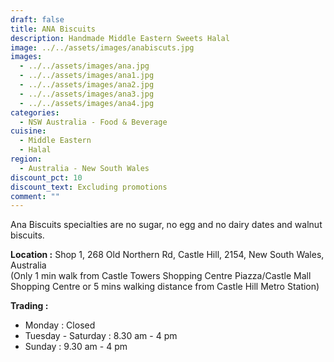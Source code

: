 ```yaml
---
draft: false
title: ANA Biscuits
description: Handmade Middle Eastern Sweets Halal
image: ../../assets/images/anabiscuts.jpg
images:
  - ../../assets/images/ana.jpg
  - ../../assets/images/ana1.jpg
  - ../../assets/images/ana2.jpg
  - ../../assets/images/ana3.jpg
  - ../../assets/images/ana4.jpg
categories:
  - NSW Australia - Food & Beverage
cuisine:
  - Middle Eastern
  - Halal
region:
  - Australia - New South Wales
discount_pct: 10
discount_text: Excluding promotions
comment: ""
---
```

Ana Biscuits specialties are no sugar, no egg and no dairy dates and walnut biscuits.

**Location :** Shop 1, 268 Old Northern Rd, Castle Hill, 2154, New South Wales, Australia\
(Only 1 min walk from Castle Towers Shopping Centre Piazza/Castle Mall Shopping Centre or 5 mins walking distance from Castle Hill Metro Station)

**Trading :** 

* Monday : Closed
* Tuesday - Saturday : 8.30 am - 4 pm
* Sunday : 9.30 am - 4 pm
